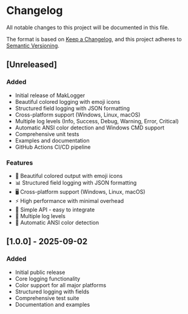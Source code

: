 # Changelog

All notable changes to this project will be documented in this file.

The format is based on [Keep a Changelog](https://keepachangelog.com/en/1.0.0/),
and this project adheres to [Semantic Versioning](https://semver.org/spec/v2.0.0.html).

## [Unreleased]

### Added
- Initial release of MakLogger
- Beautiful colored logging with emoji icons
- Structured field logging with JSON formatting
- Cross-platform support (Windows, Linux, macOS)
- Multiple log levels (Info, Success, Debug, Warning, Error, Critical)
- Automatic ANSI color detection and Windows CMD support
- Comprehensive unit tests
- Examples and documentation
- GitHub Actions CI/CD pipeline

### Features
- 🎨 Beautiful colored output with emoji icons
- 📊 Structured field logging with JSON formatting
- 🖥️ Cross-platform support (Windows, Linux, macOS)
- ⚡ High performance with minimal overhead
- 🔧 Simple API - easy to integrate
- 🎯 Multiple log levels
- 🌈 Automatic ANSI color detection

## [1.0.0] - 2025-09-02

### Added
- Initial public release
- Core logging functionality
- Color support for all major platforms
- Structured logging with fields
- Comprehensive test suite
- Documentation and examples